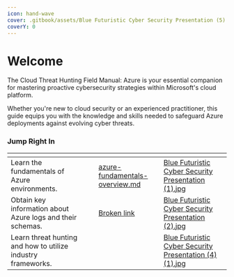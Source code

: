 ```yaml
---
icon: hand-wave
cover: .gitbook/assets/Blue Futuristic Cyber Security Presentation (5).jpg
coverY: 0
---
```


# Welcome

The Cloud Threat Hunting Field Manual: Azure is your essential companion for mastering proactive cybersecurity strategies within Microsoft's cloud platform.&#x20;

Whether you're new to cloud security or an experienced practitioner, this guide equips you with the knowledge and skills needed to safeguard Azure deployments against evolving cyber threats.

### **Jump Right In**



<table data-view="cards"><thead><tr><th></th><th></th><th></th><th data-hidden data-card-target data-type="content-ref"></th><th data-hidden data-card-cover data-type="files"></th></tr></thead><tbody><tr><td>Learn the fundamentals of Azure environments.</td><td></td><td></td><td><a href="azure-fundamentals/azure-fundamentals-overview.md">azure-fundamentals-overview.md</a></td><td><a href=".gitbook/assets/Blue Futuristic Cyber Security Presentation (1).jpg">Blue Futuristic Cyber Security Presentation (1).jpg</a></td></tr><tr><td>Obtain key information about Azure logs and their schemas.</td><td></td><td></td><td><a href="broken-reference">Broken link</a></td><td><a href=".gitbook/assets/Blue Futuristic Cyber Security Presentation (2).jpg">Blue Futuristic Cyber Security Presentation (2).jpg</a></td></tr><tr><td>Learn threat hunting and how to utilize industry frameworks.</td><td></td><td></td><td></td><td><a href=".gitbook/assets/Blue Futuristic Cyber Security Presentation (4) (1).jpg">Blue Futuristic Cyber Security Presentation (4) (1).jpg</a></td></tr></tbody></table>
